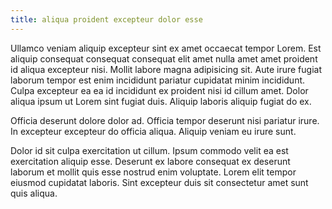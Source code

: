 ```yaml
---
title: aliqua proident excepteur dolor esse
---
```


Ullamco veniam aliquip excepteur sint ex amet occaecat tempor Lorem. Est aliquip consequat consequat consequat elit amet nulla amet amet proident id aliqua excepteur nisi. Mollit labore magna adipisicing sit. Aute irure fugiat laborum tempor est enim incididunt pariatur cupidatat minim incididunt. Culpa excepteur ea ea id incididunt ex proident nisi id cillum amet. Dolor aliqua ipsum ut Lorem sint fugiat duis. Aliquip laboris aliquip fugiat do ex.

Officia deserunt dolore dolor ad. Officia tempor deserunt nisi pariatur irure. In excepteur excepteur do officia aliqua. Aliquip veniam eu irure sunt.

Dolor id sit culpa exercitation ut cillum. Ipsum commodo velit ea est exercitation aliquip esse. Deserunt ex labore consequat ex deserunt laborum et mollit quis esse nostrud enim voluptate. Lorem elit tempor eiusmod cupidatat laboris. Sint excepteur duis sit consectetur amet sunt quis aliqua.